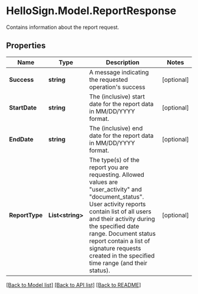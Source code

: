 # HelloSign.Model.ReportResponse
Contains information about the report request.

## Properties

Name | Type | Description | Notes
------------ | ------------- | ------------- | -------------
**Success** | **string** |  A message indicating the requested operation&#39;s success  | [optional] 
**StartDate** | **string** |  The (inclusive) start date for the report data in MM/DD/YYYY format.  | [optional] 
**EndDate** | **string** |  The (inclusive) end date for the report data in MM/DD/YYYY format.  | [optional] 
**ReportType** | **List&lt;string&gt;** |  The type(s) of the report you are requesting. Allowed values are &quot;user_activity&quot; and &quot;document_status&quot;. User activity reports contain list of all users and their activity during the specified date range. Document status report contain a list of signature requests created in the specified time range (and their status).  | [optional] 

[[Back to Model list]](../README.md#documentation-for-models) [[Back to API list]](../README.md#documentation-for-api-endpoints) [[Back to README]](../README.md)


